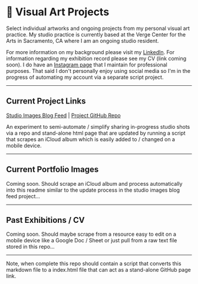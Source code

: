 # 🌻 Visual Art Projects

Select individual artworks and ongoing projects from my personal visual art practice. My studio practice is currently based at the Verge Center for the Arts in Sacramento, CA where I am an ongoing studio resident. 

For more information on my background please visit my [LinkedIn](http://linkedin.com/in/tombetthauser/). For information regarding my exhibition record please see my CV (link coming soon). I do have an [Instagram page](https://www.instagram.com/tombetthauser/) that I maintain for professional purposes. That said I don't personally enjoy using social media so I'm in the progress of automating my account via a separate script project.

***

## Current Project Links

[Studio Images Blog Feed](https://tombetthauser.github.io/studio_blog/) | [Project GitHub Repo](https://github.com/tombetthauser/studio_blog)

An experiment to semi-automate / simplify sharing in-progress studio shots via a repo and stand-alone html page that are updated by running a script that scrapes an iCloud album which is easily added to / changed on a mobile device.

***

## Current Portfolio Images

Coming soon. Should scrape an iCloud album and process automatically into this readme similar to the update process in the studio images blog feed project...

***

## Past Exhibitions / CV

Coming soon. Should maybe scrape from a resource easy to edit on a mobile device like a Google Doc / Sheet or just pull from a raw text file stored in this repo...

***

Note, when complete this repo should contain a script that converts this markdown file to a index.html file that can act as a stand-alone GitHub page link.